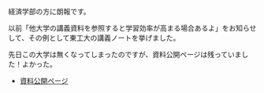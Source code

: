 ﻿---
layout: post
categories: [慶應通信, 学習法]
tags: [慶應通信, 経済学部, テキスト科目, 金融論]
slug: "1039"
---
経済学部の方に朗報です。

以前「他大学の講義資料を参照すると学習効率が高まる場合あるよ」をお知らせして、その例として東工大の講義ノートを挙げました。

先日この大学は無くなってしまったのですが、資料公開ページは残っていました！よかった。

* [資料公開ページ](https://www.ocw.titech.ac.jp/index.php?module=Archive&action=KougiInfo&GakubuCD=229&GakkaCD=229515&KougiCD=36022&Nendo=2005&Gakki=2&lang=JA&vid=03&tab=12)